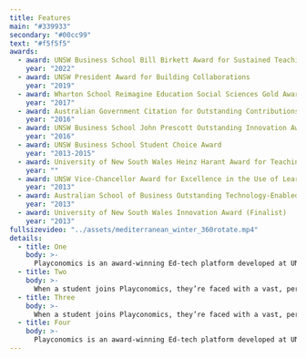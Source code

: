```yaml
---
title: Features
main: "#339933"
secondary: "#00cc99"
text: "#f5f5f5"
awards:
  - award: UNSW Business School Bill Birkett Award for Sustained Teaching Excellence
    year: "2022"
  - award: UNSW President Award for Building Collaborations
    year: "2019"
  - award: Wharton School Reimagine Education Social Sciences Gold Award
    year: "2017"
  - award: Australian Government Citation for Outstanding Contributions to Student Learning
    year: "2016"
  - award: UNSW Business School John Prescott Outstanding Innovation Award
    year: "2016"
  - award: UNSW Business School Student Choice Award
    year: "2013-2015"
  - award: University of New South Wales Heinz Harant Award for Teaching Innovation
    year: ""
  - award: UNSW Vice-Chancellor Award for Excellence in the Use of Learning & Teaching Technologies
    year: "2013"
  - award: Australian School of Business Outstanding Technology-Enabled Teaching Innovation Award
    year: "2013"
  - award: University of New South Wales Innovation Award (Finalist)
    year: "2013"
fullsizevideo: "../assets/mediterranean_winter_360rotate.mp4"
details:
  - title: One
    body: >-
      Playconomics is an award-winning Ed-tech platform developed at UNSW that weaves the videogame metaverse with standard university material to create online courses that motivate, influence, and inspire learning as a fun, engaging and rewarding journey.
  - title: Two
    body: >-
      When a student joins Playconomics, they’re faced with a vast, persistent world that’s full of potential. They have the opportunity to construct a society from the ground up.
  - title: Three
    body: >-
      When a student joins Playconomics, they’re faced with a vast, persistent world that’s full of potential. They have the opportunity to construct a society from the ground up.
  - title: Four
    body: >-
      Playconomics is an award-winning Ed-tech platform developed at UNSW that weaves the videogame metaverse with standard university material to create online courses that motivate, influence, and inspire learning as a fun, engaging and rewarding journey.
---
```

